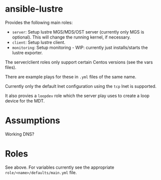 # ansible-lustre

Provides the following main roles:

- `server`: Setup lustre MGS/MDS/OST server (currently only MGS is optional). This will change the running kernel, if necessary.
- `client`: Setup lustre client.
- `monitoring`: Setup monitoring - WIP: currently just installs/starts the lustre exporter.

The server/client roles only support certain Centos versions (see the vars files).

There are example plays for these in `.yml` files of the same name.

Currently only the default lnet configuration using the `tcp` lnet is supported.

It also provies a `loopdev` role which the server play uses to create a loop device for the MDT.

# Assumptions

Working DNS?

# Roles

See above. For variables currently see the appropriate `role/<name>/defaults/main.yml` file.
